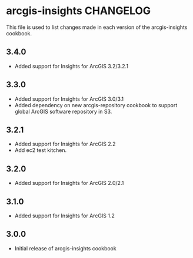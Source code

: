 # arcgis-insights CHANGELOG

This file is used to list changes made in each version of the arcgis-insights cookbook.

## 3.4.0
- Added support for Insights for ArcGIS 3.2/3.2.1

## 3.3.0
- Added support for Insights for ArcGIS 3.0/3.1
- Added dependency on new arcgis-repository cookbook to support global ArcGIS software repository in S3.

## 3.2.1
- Added support for Insights for ArcGIS 2.2
- Add ec2 test kitchen.

## 3.2.0
- Added support for Insights for ArcGIS 2.0/2.1

## 3.1.0
- Added support for Insights for ArcGIS 1.2

## 3.0.0
- Initial release of arcgis-insights cookbook
